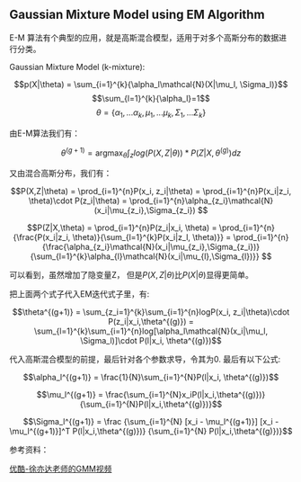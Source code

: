 ## Gaussian Mixture Model using EM Algorithm ##

E-M 算法有个典型的应用，就是高斯混合模型，适用于对多个高斯分布的数据进行分类。

Gaussian Mixture Model (k-mixture):

$$p(X|\theta) = \sum_{i=1}^{k}{\alpha_l\mathcal{N}(X|\mu_l, \Sigma_l)}$$
$$\sum_{l=1}^{k}{\alpha_l}=1$$
$$\theta = \{\alpha_1,...\alpha_k, \mu_1,...\mu_k, \Sigma_1,...\Sigma_k\}$$

由E-M算法我们有：

$$\theta^{(g+1)}=\mathop{\arg\max}_{\theta}\int_{z}{log(P(X,Z|\theta)) * P(Z|X, \theta^{(g)})}dz $$

又由混合高斯分布，我们有：

$$P(X,Z|\theta) = \prod_{i=1}^{n}P(x_i, z_i|\theta) = \prod_{i=1}^{n}P(x_i|z_i, \theta)\cdot P(z_i|\theta) = \prod_{i=1}^{n}\alpha_{z_i}\mathcal{N}(x_i|\mu_{z_i},\Sigma_{z_i}) $$

$$P(Z|X,\theta) = \prod_{i=1}^{n}P(z_i|x_i, \theta) = \prod_{i=1}^{n}{\frac{P(x_i|z_i, \theta)}{\sum_{l=1}^{k}P(x_i|z_l, \theta)}} = \prod_{i=1}^{n}{\frac{\alpha_{z_i}\mathcal{N}(x_i|\mu_{z_i},\Sigma_{z_i})}{\sum_{l=1}^{k}\alpha_{l}\mathcal{N}(x_i|\mu_{l},\Sigma_{l})}} $$

可以看到，虽然增加了隐变量Z， 但是$P(X,Z|\theta)$比$P(X|\theta)$显得更简单。

把上面两个式子代入EM迭代式子里，有:

$$\theta^{(g+1)} = \sum_{z_i=1}^{k}\sum_{i=1}^{n}logP(x_i, z_i|\theta)\cdot P(z_i|x_i,\theta^{(g)}) = \sum_{l=1}^{k}\sum_{i=1}^{n}log[\alpha_l\mathcal{N}(x_i|\mu_l, \Sigma_l)]\cdot P(l|x_i, \theta^{(g)})$$

代入高斯混合模型的前提，最后针对各个参数求导，令其为0. 最后有以下公式:

$$\alpha_l^{(g+1)} = \frac{1}{N}\sum_{i=1}^{N}P(l|x_i, \theta^{(g)})$$

$$\mu_l^{(g+1)} = \frac{\sum_{i=1}^{N}x_iP(l|x_i,\theta^{(g)})}{\sum_{i=1}^{N}P(l|x_i,\theta^{(g)})}$$

$$\Sigma_l^{(g+1)} = \frac {\sum_{i=1}^{N} [x_i - \mu_l^{(g+1)}] [x_i - \mu_l^{(g+1)}]^T P(l|x_i,\theta^{(g)})} {\sum_{i=1}^{N} P(l|x_i,\theta^{(g)})}$$

参考资料：

[优酷-徐亦达老师的GMM视频](http://v.youku.com/v_show/id_XMTM1MzMzMjk3Mg==.html?spm=a2hzp.8253869.0.0 "GMM")